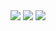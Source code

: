 <img src="https://img.shields.io/badge/java-red?style=for-the-badge&logo=java&logoColor=white">
<img src="https://img.shields.io/badge/js-yellow?style=for-the-badge&logo=javaScript&logoColor=white">
<img src="https://img.shields.io/badge/Spring boot-green?style=for-the-badge&logo=Spring boot&logoColor=white">
